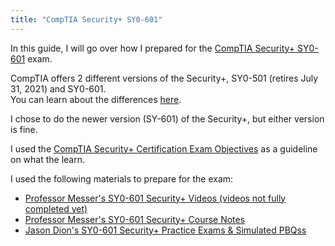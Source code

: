 ```yaml
---
title: "CompTIA Security+ SY0-601"
---
```


In this guide, I will go over how I prepared for the [CompTIA Security+ SY0-601][comptia-security-+-exam] exam.

CompTIA offers 2 different versions of the Security+, SY0-501 (retires July 31, 2021) and SY0-601.<br>
You can learn about the differences [here][cert-difference].

I chose to do the newer version (SY-601) of the Security+, but either version is fine.

I used the [CompTIA Security+ Certification Exam Objectives][exam-objectives] as a guideline on what the learn.

I used the following materials to prepare for the exam:
<ul>
	<a href="https://www.professormesser.com/security-plus/sy0-601/sy0-601-video/sy0-601-comptia-security-plus-course/"><li>Professor Messer's SY0-601 Security+ Videos (videos not fully completed yet)</li></a>
	<a href="https://www.professormesser.com/sy0-601-security-plus-course-notes/"><li>Professor Messer's SY0-601 Security+ Course Notes</li></a>
	<a href="https://www.udemy.com/course/security-601-exams/"><li>Jason Dion's SY0-601 Security+ Practice Exams & Simulated PBQss</li></a>
</ul>

























[comptia-security-+-exam]: https://www.comptia.org/certifications/security
[cert-difference]: https://www.youtube.com/watch?v=OlykVza2vbo
[exam-objectives]: https://comptiacdn.azureedge.net/webcontent/docs/default-source/exam-objectives/comptia-security-sy0-601-exam-objectives-(2-0).pdf?sfvrsn=8c5889ff_2





